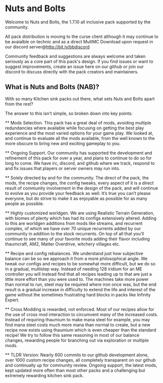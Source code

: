 # Nuts and Bolts
Welcome to Nuts and Bolts, the 1.7.10 all inclusive pack supported by the community.

All pack distribution is moving to the curse client although it may continue to be avaialble on technic and as a direct MultMC Download
upon request in our discord server@http://bit.ly/bbdiscord

Community feedback and suggestions are always welcome and taken seriously as a core part of this pack's design. If you find issues or want to suggest improvements, create an issue here on our github or join our discord to discuss directly with the pack creators and maintainers.




## What is Nuts and Bolts (NAB)?
With so many Kitchen sink packs out there, what sets Nuts and Bolts apart from the rest?

The answer to this isn't simple, so broken down into key points:


** Mods Selection. This pack has a great deal of mods, avoiding multiple redundancies where available while focusing on getting the best play experience and the most varied options for your game play. We looked at, and continue to evaluate all the mods available, from the well known to the more obscure to bring new and exciting gameplay to you.

** Ongoing Support. Our community has supported the development and refinement of this pack for over a year, and plans to continue to do so for long to come. We have irc, discord, and github where we track, respond to and fix issues that players or server owners may run into.

** Solely directed by and for the community. The direct of the pack, the mods, the recipe changes, the config tweaks, every aspect of it is a direct result of community involvement in the design of the pack, and will continue to evolve as you provide your feedback as well. It’s true you can’t please everyone, but do strive to make it as enjoyable as possible for as many people as possible.

** Highly customized worldgen. We are using Realistic Terrain Generation, with biomes of plenty which has had its configs extensively altered. Adding to this are worldgen additions from mods like streams, and recurrent complex, of which we have over 70 unique recurrents added by our community in addition to the stock recurrents. On top of all that you’ll continue to see many of your favorite mods adding their flavor including thaumcraft, AM2, Matter Overdrive, witchery villages etc.

** Recipe and config rebalances. We understand just how subjective balance can be so we approach it from a more philosophical angle. We tweak our configs and recipes to be somewhat more difficult, but we do so in a gradual, multistep way. Instead of needing 128 iridium for an ME controller you will instead find that all recipes leading up to that are just a little more effort than you were used to. The machines take more power than normal to run, steel may be required where iron once was, but the end result is a gradual increase in difficulty to extend the life and interest of the game without the sometimes frustrating hard blocks in packs like Infinity Expert.

** Cross Modding is rewarded, not enforced. Most of our recipes allow for the use of cross mod interaction to circumvent many of the increased costs. Instead of requiring thaumium to make mana steel for example, you may find mana steel costs much more mana than normal to create, but a new recipe now exists using thaumium which is even cheaper than the standard recipe! We try to follow this same reasoning in most of our balance changes, rewarding people for branching out via exploration or multiple mods. 

** TLDR Version: Nearly 600 commits to our github development alone, over 1000 custom recipe changes, all completely transparent on our github and continually up for community review. Ongoing support, the latest mods, kept updated more often than most other packs and a challenging but extremely rewarding kitchen sink pack.
 

